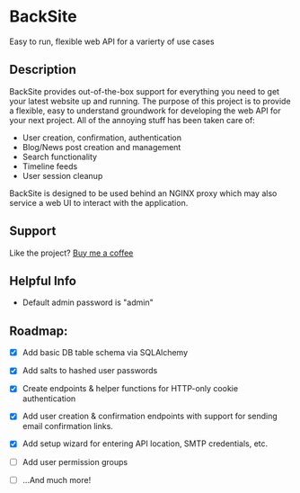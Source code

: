 # BackSite

Easy to run, flexible web API for a varierty of use cases

## Description

BackSite provides out-of-the-box support for everything you need to get your latest website up and running. The purpose of this project is to provide a flexible, easy to understand groundwork for developing the web API for your next project. All of the annoying stuff has been taken care of:

- User creation, confirmation, authentication
- Blog/News post creation and management
- Search functionality
- Timeline feeds
- User session cleanup

BackSite is designed to be used behind an NGINX proxy which may also service a web UI to interact with the application.

## Support

Like the project? [Buy me a coffee](https://bmc.link/5centlabs)

## Helpful Info

- Default admin password is "admin"

## Roadmap:

- [X] Add basic DB table schema via SQLAlchemy

- [X] Add salts to hashed user passwords

- [X] Create endpoints & helper functions for HTTP-only cookie authentication

- [X] Add user creation & confirmation endpoints with support for sending email confirmation links.

- [X] Add setup wizard for entering API location, SMTP credentials, etc.

- [ ] Add user permission groups
 
- [ ] ...And much more!